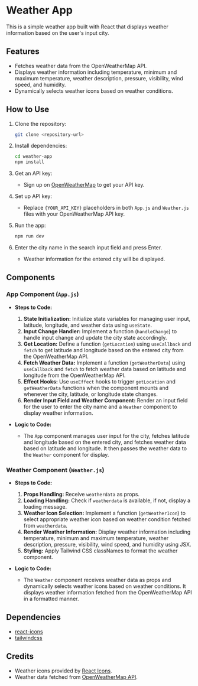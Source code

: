 
# Weather App

This is a simple weather app built with React that displays weather information based on the user's input city.

## Features

- Fetches weather data from the OpenWeatherMap API.
- Displays weather information including temperature, minimum and maximum temperature, weather description, pressure, visibility, wind speed, and humidity.
- Dynamically selects weather icons based on weather conditions.

## How to Use

1. Clone the repository:
   ```bash
   git clone <repository-url>
   ```

2. Install dependencies:
   ```bash
   cd weather-app
   npm install
   ```

3. Get an API key:
   - Sign up on [OpenWeatherMap](https://openweathermap.org/) to get your API key.

4. Set up API key:
   - Replace `{YOUR_API_KEY}` placeholders in both `App.js` and `Weather.js` files with your OpenWeatherMap API key.

5. Run the app:
   ```bash
   npm run dev
   ```

6. Enter the city name in the search input field and press Enter.
   - Weather information for the entered city will be displayed.

## Components

### App Component (`App.js`)

- **Steps to Code:**
  1. **State Initialization:** Initialize state variables for managing user input, latitude, longitude, and weather data using `useState`.
  2. **Input Change Handler:** Implement a function (`handleChange`) to handle input change and update the city state accordingly.
  3. **Get Location:** Define a function (`getLocation`) using `useCallback` and `fetch` to get latitude and longitude based on the entered city from the OpenWeatherMap API.
  4. **Fetch Weather Data:** Implement a function (`getWeatherData`) using `useCallback` and `fetch` to fetch weather data based on latitude and longitude from the OpenWeatherMap API.
  5. **Effect Hooks:** Use `useEffect` hooks to trigger `getLocation` and `getWeatherData` functions when the component mounts and whenever the city, latitude, or longitude state changes.
  6. **Render Input Field and Weather Component:** Render an input field for the user to enter the city name and a `Weather` component to display weather information.

- **Logic to Code:**
  - The `App` component manages user input for the city, fetches latitude and longitude based on the entered city, and fetches weather data based on latitude and longitude. It then passes the weather data to the `Weather` component for display.

### Weather Component (`Weather.js`)

- **Steps to Code:**
  1. **Props Handling:** Receive `weatherdata` as props.
  2. **Loading Handling:** Check if `weatherdata` is available, if not, display a loading message.
  3. **Weather Icon Selection:** Implement a function (`getWeatherIcon`) to select appropriate weather icon based on weather condition fetched from `weatherdata`.
  4. **Render Weather Information:** Display weather information including temperature, minimum and maximum temperature, weather description, pressure, visibility, wind speed, and humidity using JSX.
  5. **Styling:** Apply Tailwind CSS classNames to format the weather component.

- **Logic to Code:**
  - The `Weather` component receives weather data as props and dynamically selects weather icons based on weather conditions. It displays weather information fetched from the OpenWeatherMap API in a formatted manner.

## Dependencies

- [react-icons](https://react-icons.github.io/react-icons/)
- [tailwindcss](https://tailwindcss.com/)

## Credits

- Weather icons provided by [React Icons](https://react-icons.github.io/react-icons/).
- Weather data fetched from [OpenWeatherMap API](https://openweathermap.org/).

```

